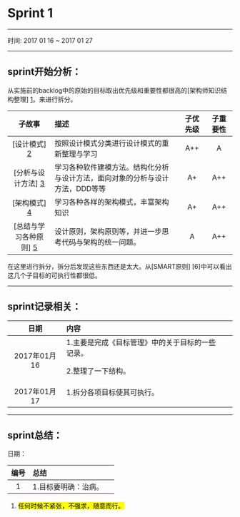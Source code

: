 # Sprint 1
----------------------------------

时间: 2017 01 16 ~ 2017 01 27

----------------------------------

## sprint开始分析：

从实施前的backlog中的原始的目标取出优先级和重要性都很高的[架构师知识结构整理] [1]。来进行拆分。

|子故事|描述|子优先级|子重要性|
|:-:|:-|:-:|:-:|
|[设计模式] [2]|按照设计模式分类进行设计模式的重新整理与学习|<div class="a_plus_plus">A++</div>|<div class="a">A</div>|
|[分析与设计方法] [3]|学习各种软件建模方法。结构化分析与设计方法，面向对象的分析与设计方法，DDD等等|<div class="a_plus">A+</div>|<div class="a_plus_plus">A++</div>|
|[架构模式] [4]|学习各种各样的架构模式，丰富架构知识|<div class="a_plus">A+</div>|<div class="a_plus_plus">A++</div>|
|[总结与学习各种原则] [5]|设计原则，架构原则等，并进一步思考代码与架构的统一问题。|<div class="a">A</div>|<div class="a_plus_plus">A++</div>|

在这里进行拆分，拆分后发现这些东西还是太大。从[SMART原则] [6]中可以看出这几个子目标的可执行性都很低。

----------------------------------

## sprint记录相关：

|日期|内容||
|:-:|:-|:-:|
|2017年01月16|1.主要是完成《目标管理》中的关于目标的一些记录。<p>   2.整理了一下结构。 ||
|2017年01月17|1.拆分各项目标使其可执行。<p> ||

----------------------------------

## sprint总结：

日期：

|编号|总结||
|:-:|:--|:--|
|1|1.目标要明确：治病。||


1. <mark>任何时候不紧张，不强求，随意而行。</mark>

[1]: /学习与计划/3.实施/1.实施前的backlog/README.md#整理架构师知识体系 "架构师知识结构整理"
[2]: /学习与计划/3.实施/1.实施前的backlog/README.md#设计模式 "设计模式"
[3]: /学习与计划/3.实施/1.实施前的backlog/README.md#分析与设计方法 "分析与设计方法"
[4]: /学习与计划/3.实施/1.实施前的backlog/README.md#架构模式 "架构模式"
[5]: /学习与计划/3.实施/1.实施前的backlog/README.md#总结与学习各种原则 "总结与学习各种原则"
